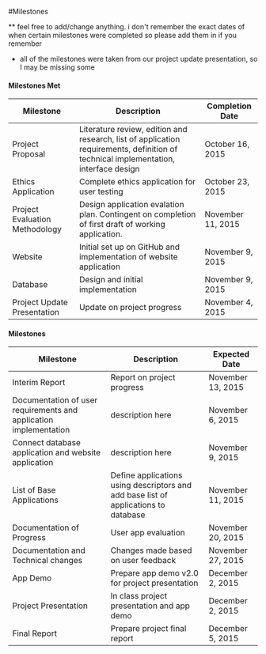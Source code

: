 #Milestones

** feel free to add/change anything. i don't remember the exact dates of when certain milestones were completed so please add them in if you remember

- all of the milestones were taken from our project update presentation, so I may be missing some


#### Milestones Met
| Milestone           | Description           | Completion Date  |
| -------------       |-------------        | -----|
| Project Proposal | Literature review, edition and research, list of application requirements, definition of technical implementation, interface design| October 16, 2015 |
| Ethics Application| Complete ethics application for user testing | October 23, 2015 |
| Project Evaluation Methodology | Design application evalation plan.  Contingent on completion of first draft of working application. |  November 11, 2015 |
| Website | Initial set up on GitHub and implementation of website application| November 9, 2015 |
|Database | Design and initial implementation  | November 9, 2015 |
|Project Update Presentation| Update on project progress| November 4, 2015



#### Milestones
| Milestone           | Description           | Expected Date  |
| -------------       |-------------        | -----|
| Interim Report      | Report on project progress        | November 13, 2015 |
|Documentation of user requirements and application implementation | description here  |   November 6, 2015 |
|Connect database application and website application | description here  |   November 9, 2015 |
|List of Base Applications | Define applications using descriptors and add base list of applications to database | November 11, 2015 |
|Documentation of Progress| User app evaluation| November 20, 2015|
|Documentation and Technical changes| Changes made based on user feedback| November 27, 2015|
|App Demo| Prepare app demo v2.0 for project presentation| December 2, 2015 |
|Project Presentation| In class project presentation and app demo| December 2, 2015 |
|Final Report| Prepare project final report| December 5, 2015 |
